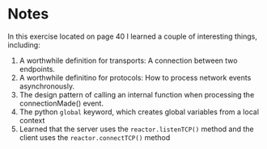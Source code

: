 # Notes
In this exercise located on page 40 I learned a couple of interesting things, including:

1. A worthwhile definition for transports: A connection between two endpoints.
2. A worthwhile definitino for protocols: How to process network events asynchronously.
3. The design pattern of calling an internal function when processing the connectionMade() event.
4. The python `global` keyword, which creates global variables from a local context
5. Learned that the server uses the `reactor.listenTCP()` method and the client uses the `reactor.connectTCP()` method

